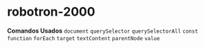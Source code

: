 # robotron-2000

**Comandos Usados**
`document` 
`querySelector`
`querySelectorAll`
`const`
`function`
`forEach`
`target`
`textContent`
`parentNode`
`value`

